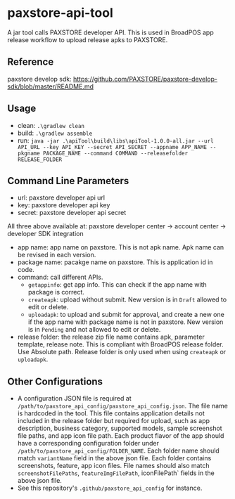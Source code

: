 # paxstore-api-tool
A jar tool calls PAXSTORE developer API. This is used in BroadPOS app release workflow to upload release apks to PAXSTORE.

## Reference
paxstore develop sdk: https://github.com/PAXSTORE/paxstore-develop-sdk/blob/master/README.md

## Usage
- clean: `.\gradlew clean`
- build: `.\gradlew assemble`
- run: `java -jar .\apiTool\build\libs\apiTool-1.0.0-all.jar --url API_URL --key API_KEY --secret API_SECRET --appname APP_NAME --pkgname PACKAGE_NAME --command COMMAND --releasefolder RELEASE_FOLDER`

## Command Line Parameters
- url: paxstore developer api url
- key: paxstore developer api key
- secret: paxstore developer api secret

All three above available at: paxstore developer center -> account center -> developer SDK integration

- app name: app name on paxstore. This is not apk name. Apk name can be revised in each version.
- package name: pacakge name on paxstore. This is application id in code.
- command: call different APIs. 
  - `getappinfo`: get app info. This can check if the app name with package is correct.
  - `createapk`: upload without submit. New version is in `Draft` allowed to edit or delete.
  - `uploadapk`: to upload and submit for approval, and create a new one if the app name with package name is not in paxstore. New version is in `Pending` and not allowed to edit or delete.
- release folder: the release zip file name contains apk, parameter template, release note. This is compliant with BroadPOS release folder. Use Absolute path. Release folder is only used when using `createapk` or `uploadapk`.

## Other Configurations
- A configuration JSON file is required at `/path/to/paxstore_api_config/paxstore_api_config.json`. The file name is hardcoded in the tool. This file contains application details not included in the release folder but required for upload, such as app description, business category, supported models, sample screenshot file paths, and app icon file path. Each product flavor of the app should have a corresponding configuration folder under `/path/to/paxstore_api_config/FOLDER_NAME`. Each folder name should match `variantName` field in the above json file. Each folder contains screenshots, feature, app icon files. File names should also match `screenshotFilePaths`, `featureImgFilePath`, iconFilePath` fields in the above json file.
- See this repository's `.github/paxstore_api_config` for instance.